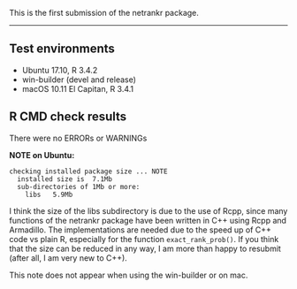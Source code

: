 This is the first submission of the netrankr package.

---

## Test environments
* Ubuntu 17.10, R 3.4.2
* win-builder (devel and release)
* macOS 10.11 El Capitan, R 3.4.1 

## R CMD check results

There were no ERRORs or WARNINGs

**NOTE on Ubuntu:**

```
checking installed package size ... NOTE
  installed size is  7.1Mb
  sub-directories of 1Mb or more:
    libs   5.9Mb
```

I think the size of the libs subdirectory is due to the use of Rcpp, since many functions
of the netrankr package have been written in C++ using Rcpp and Armadillo. The
implementations are needed due to the speed up of C++ code vs plain R, especially
for the function `exact_rank_prob()`. If you think that the size can be reduced in any way, I am more than
happy to resubmit (after all, I am very new to C++).

This note does not appear when using the win-builder or on mac.


